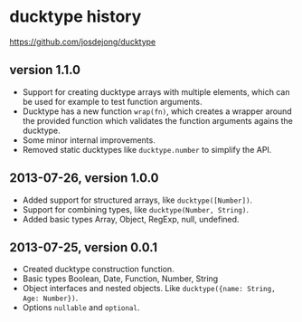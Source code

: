 # ducktype history

https://github.com/josdejong/ducktype


## version 1.1.0

- Support for creating ducktype arrays with multiple elements,
  which can be used for example to test function arguments.
- Ducktype has a new function `wrap(fn)`, which creates a wrapper around
  the provided function which validates the function arguments agains the
  ducktype.
- Some minor internal improvements.
- Removed static ducktypes like `ducktype.number` to simplify the API.


## 2013-07-26, version 1.0.0

- Added support for structured arrays, like `ducktype([Number])`.
- Support for combining types, like `ducktype(Number, String)`.
- Added basic types Array, Object, RegExp, null, undefined.


## 2013-07-25, version 0.0.1

- Created ducktype construction function.
- Basic types Boolean, Date, Function, Number, String
- Object interfaces and nested objects.
  Like `ducktype({name: String, Age: Number})`.
- Options `nullable` and `optional`.
